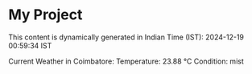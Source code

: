 # My Project

This content is dynamically generated in Indian Time (IST): 2024-12-19 00:59:34 IST


Current Weather in Coimbatore:
Temperature: 23.88 °C
Condition: mist
